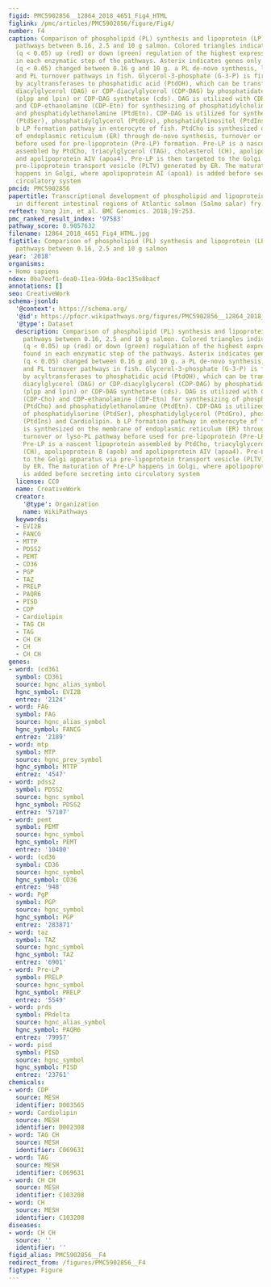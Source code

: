 ```yaml
---
figid: PMC5902856__12864_2018_4651_Fig4_HTML
figlink: /pmc/articles/PMC5902856/figure/Fig4/
number: F4
caption: Comparison of phospholipid (PL) synthesis and lipoprotein (LP) formation
  pathways between 0.16, 2.5 and 10 g salmon. Colored triangles indicate the significantly
  (q < 0.05) up (red) or down (green) regulation of the highest expressed genes found
  in each enzymatic step of the pathways. Asterix indicates genes only significantly
  (q < 0.05) changed between 0.16 g and 10 g. a PL de-novo synthesis, lyso-PL synthesis
  and PL turnover pathways in fish. Glycerol-3-phosphate (G-3-P) is first acylated
  by acyltransferases to phosphatidic acid (PtdOH), which can be transferred into
  diacylglycerol (DAG) or CDP-diacylglycerol (CDP-DAG) by phosphatidate phosphatase
  (plpp and lpin) or CDP-DAG synthetase (cds). DAG is utilized with CDP-choline (CDP-Cho)
  and CDP-ethanolamine (CDP-Etn) for synthesizing of phosphatidylcholine (PtdCho)
  and phosphatidylethanolamine (PtdEtn). CDP-DAG is utilized for synthesizing of phosphatidylserine
  (PtdSer), phosphatidylglycerol (PtdGro), phosphatidylinositol (PtdIns) and Cardiolipin.
  b LP formation pathway in enterocyte of fish. PtdCho is synthesized on the membrane
  of endoplasmic reticulum (ER) through de-novo synthesis, turnover or lyso-PL pathway
  before used for pre-lipoprotein (Pre-LP) formation. Pre-LP is a nascent lipoprotein
  assembled by PtdCho, triacylglycerol (TAG), cholesterol (CH), apolipoprotein B (apob)
  and apolipoprotein AIV (apoa4). Pre-LP is then targeted to the Golgi apparatus via
  pre-lipoprotein transport vesicle (PLTV) generated by ER. The maturation of Pre-LP
  happens in Golgi, where apolipoprotein AI (apoa1) is added before secreting into
  circulatory system
pmcid: PMC5902856
papertitle: Transcriptional development of phospholipid and lipoprotein metabolism
  in different intestinal regions of Atlantic salmon (Salmo salar) fry.
reftext: Yang Jin, et al. BMC Genomics. 2018;19:253.
pmc_ranked_result_index: '97583'
pathway_score: 0.9057632
filename: 12864_2018_4651_Fig4_HTML.jpg
figtitle: Comparison of phospholipid (PL) synthesis and lipoprotein (LP) formation
  pathways between 0.16, 2.5 and 10 g salmon
year: '2018'
organisms:
- Homo sapiens
ndex: 0ba7eef1-dea0-11ea-99da-0ac135e8bacf
annotations: []
seo: CreativeWork
schema-jsonld:
  '@context': https://schema.org/
  '@id': https://pfocr.wikipathways.org/figures/PMC5902856__12864_2018_4651_Fig4_HTML.html
  '@type': Dataset
  description: Comparison of phospholipid (PL) synthesis and lipoprotein (LP) formation
    pathways between 0.16, 2.5 and 10 g salmon. Colored triangles indicate the significantly
    (q < 0.05) up (red) or down (green) regulation of the highest expressed genes
    found in each enzymatic step of the pathways. Asterix indicates genes only significantly
    (q < 0.05) changed between 0.16 g and 10 g. a PL de-novo synthesis, lyso-PL synthesis
    and PL turnover pathways in fish. Glycerol-3-phosphate (G-3-P) is first acylated
    by acyltransferases to phosphatidic acid (PtdOH), which can be transferred into
    diacylglycerol (DAG) or CDP-diacylglycerol (CDP-DAG) by phosphatidate phosphatase
    (plpp and lpin) or CDP-DAG synthetase (cds). DAG is utilized with CDP-choline
    (CDP-Cho) and CDP-ethanolamine (CDP-Etn) for synthesizing of phosphatidylcholine
    (PtdCho) and phosphatidylethanolamine (PtdEtn). CDP-DAG is utilized for synthesizing
    of phosphatidylserine (PtdSer), phosphatidylglycerol (PtdGro), phosphatidylinositol
    (PtdIns) and Cardiolipin. b LP formation pathway in enterocyte of fish. PtdCho
    is synthesized on the membrane of endoplasmic reticulum (ER) through de-novo synthesis,
    turnover or lyso-PL pathway before used for pre-lipoprotein (Pre-LP) formation.
    Pre-LP is a nascent lipoprotein assembled by PtdCho, triacylglycerol (TAG), cholesterol
    (CH), apolipoprotein B (apob) and apolipoprotein AIV (apoa4). Pre-LP is then targeted
    to the Golgi apparatus via pre-lipoprotein transport vesicle (PLTV) generated
    by ER. The maturation of Pre-LP happens in Golgi, where apolipoprotein AI (apoa1)
    is added before secreting into circulatory system
  license: CC0
  name: CreativeWork
  creator:
    '@type': Organization
    name: WikiPathways
  keywords:
  - EVI2B
  - FANCG
  - MTTP
  - PDSS2
  - PEMT
  - CD36
  - PGP
  - TAZ
  - PRELP
  - PAQR6
  - PISD
  - CDP
  - Cardiolipin
  - TAG CH
  - TAG
  - CH CH
  - CH
  - CH CH
genes:
- word: (cd361
  symbol: CD361
  source: hgnc_alias_symbol
  hgnc_symbol: EVI2B
  entrez: '2124'
- word: FAG
  symbol: FAG
  source: hgnc_alias_symbol
  hgnc_symbol: FANCG
  entrez: '2189'
- word: mtp
  symbol: MTP
  source: hgnc_prev_symbol
  hgnc_symbol: MTTP
  entrez: '4547'
- word: pdss2
  symbol: PDSS2
  source: hgnc_symbol
  hgnc_symbol: PDSS2
  entrez: '57107'
- word: pemt
  symbol: PEMT
  source: hgnc_symbol
  hgnc_symbol: PEMT
  entrez: '10400'
- word: (cd36
  symbol: CD36
  source: hgnc_symbol
  hgnc_symbol: CD36
  entrez: '948'
- word: PgP
  symbol: PGP
  source: hgnc_symbol
  hgnc_symbol: PGP
  entrez: '283871'
- word: taz
  symbol: TAZ
  source: hgnc_symbol
  hgnc_symbol: TAZ
  entrez: '6901'
- word: Pre-LP
  symbol: PRELP
  source: hgnc_symbol
  hgnc_symbol: PRELP
  entrez: '5549'
- word: prds
  symbol: PRdelta
  source: hgnc_alias_symbol
  hgnc_symbol: PAQR6
  entrez: '79957'
- word: pisd
  symbol: PISD
  source: hgnc_symbol
  hgnc_symbol: PISD
  entrez: '23761'
chemicals:
- word: CDP
  source: MESH
  identifier: D003565
- word: Cardiolipin
  source: MESH
  identifier: D002308
- word: TAG CH
  source: MESH
  identifier: C069631
- word: TAG
  source: MESH
  identifier: C069631
- word: CH CH
  source: MESH
  identifier: C103208
- word: CH
  source: MESH
  identifier: C103208
diseases:
- word: CH CH
  source: ''
  identifier: ''
figid_alias: PMC5902856__F4
redirect_from: /figures/PMC5902856__F4
figtype: Figure
---
```

